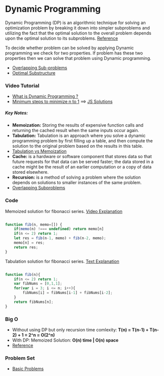 
# Dynamic Programming

Dynamic Programming (DP) is an algorithmic technique for solving an optimization problem by breaking it down into simpler subproblems and utilizing the fact that the optimal solution to the overall problem depends upon the optimal solution to its subproblems. [Reference](https://www.educative.io/courses/grokking-dynamic-programming-patterns-for-coding-interviews/m2G1pAq0OO0)

To decide whether problem can be solved by applying Dynamic programming we check for two properties. If problem has these two properties then we can solve that problem using Dynamic programming.

- [Overlapping Sub-problems](https://algorithms.tutorialhorizon.com/introduction-to-dynamic-programming-fibonacci-series/)
- [Optimal Substructure](https://algorithms.tutorialhorizon.com/introduction-to-dynamic-programming-fibonacci-series/)


### Video Tutorial
- [What is Dynamic Programming ?](https://www.youtube.com/watch?v=vYquumk4nWw&ab_channel=CSDojo)
- [Minimum steps to minimize n to 1](https://www.youtube.com/watch?v=f2xi3c1S95M) ==> [JS Solutions](https://www.geeksforgeeks.org/minimum-steps-minimize-n-per-given-condition/)

##### Key Notes:
- **Memoization:** Storing the results of expensive function calls and returning the cached result when the same inputs occur again.
- **Tabulation:** Tabulation is an approach where you solve a dynamic programming problem by first filling up a table, and then compute the solution to the original problem based on the results in this table.
- [Tabulation vs Memoization](https://www.geeksforgeeks.org/tabulation-vs-memoization/)
- **Cache:** is a hardware or software component that stores data so that future requests for that data can be served faster; the data stored in a cache might be the result of an earlier computation or a copy of data stored elsewhere.
- **Recursion:** is a method of solving a problem where the solution depends on solutions to smaller instances of the same problem. 
- [Overlapping Subproblems](https://www.geeksforgeeks.org/overlapping-subproblems-property-in-dynamic-programming-dp-1/)


### Code
Memoized solution for fibonacci series. [Video Explanation](https://www.youtube.com/watch?v=e0CAbRVYAWg&ab_channel=CSDojo)

```javascript

function fib(n, memo=[]) {
    if(memo(n) !=== undefined) return memo[n]
    if(n <= 2) return 1;
    let res = fib(n-1, memo) + fib(n-2, memo);
    memo[n] = res;
    return res;
}

```
Tabulation solution for fibonacci series. [Text Explanation](https://www.geeksforgeeks.org/overlapping-subproblems-property-in-dynamic-programming-dp-1/)

```javascript

function fib(n){
    if(n <= 2) return 1;
    var fibNums = [0,1,1];
    for(var i = 3; i <= n; i++){
        fibNums[i] = fibNums[i-1] + fibNums[i-2];
    }
    return fibNums[n];
}

```

### Big O
- Without using DP but only recursion time comlexity: **T(n) = T(n-1) + T(n-2) + 1 = 2^n = O(2^n)**
- With DP: Memoized Solution: **O(n) time | O(n) space**
- [Reference](https://algorithms.tutorialhorizon.com/introduction-to-dynamic-programming-fibonacci-series/)


### Problem Set
- [Basic Problems](https://www.geeksforgeeks.org/dynamic-programming/#basicProblems)